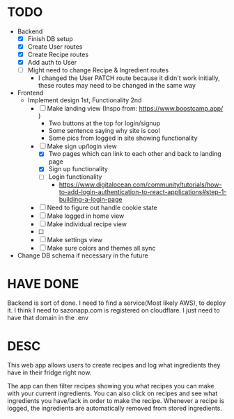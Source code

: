 # TODO
- Backend
    - [X] Finish DB setup 
    - [X] Create User routes
    - [X] Create Recipe routes
    - [X] Add auth to User 
    - [ ] Might need to change Recipe & Ingredient routes
        - I changed the User PATCH route because it didn't work initially, these routes may need to be changed in the same way
- Frontend
    - Implement design 1st, Functionality 2nd
        - [ ] Make landing view (Inspo from: https://www.boostcamp.app/ )
            - Two buttons at the top for login/signup
            - Some sentence saying why site is cool
            - Some pics from logged in site showing functionality
        - [ ] Make sign up/login view
            - [x] Two pages which can link to each other and back to landing page
            - [x] Sign up functionality
            - [ ] Login functionality
                - https://www.digitalocean.com/community/tutorials/how-to-add-login-authentication-to-react-applications#step-1-building-a-login-page
        - [ ] Need to figure out handle cookie state
        - [ ] Make logged in home view
        - [ ] Make individual recipe view
        - [ ] 
        - [ ] Make settings view
        - [ ] Make sure colors and themes all sync

- Change DB schema if necessary in the future

# HAVE DONE
Backend is sort of done. I need to find a service(Most likely AWS), to deploy it. I think I need to 
sazonapp.com is registered on cloudflare. I just need to have that domain in the .env

# DESC
This web app allows users to create recipes and log what ingredients they have in their fridge right now. 

The app can then filter recipes showing you what recipes you can make with your current ingredients. You can also click on recipes and see what ingredients you have/lack in order to make the recipe.
Whenever a recipe is logged, the ingredients are automatically removed from stored ingredients.